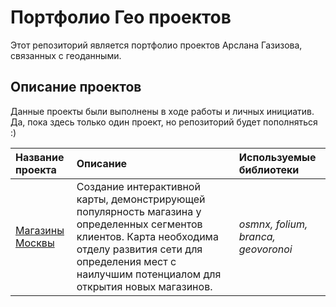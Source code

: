 # Портфолио Гео проектов
Этот репозиторий является портфолио проектов Арслана Газизова, связанных с геоданными.

## Описание проектов

Данные проекты были выполнены в ходе работы и личных инициатив.
Да, пока здесь только один проект, но репозиторий будет пополняться :)

| Название проекта | Описание | Используемые библиотеки | 
| :---------------------- | :---------------------- | :---------------------- |
| [Магазины Москвы](Moscow_stores) | Создание интерактивной карты, демонстрирующей популярность магазина у определенных сегментов клиентов. Карта необходима отделу развития сети для определения мест с наилучшим потенциалом для открытия новых магазинов. | *osmnx, folium, branca, geovoronoi* |
